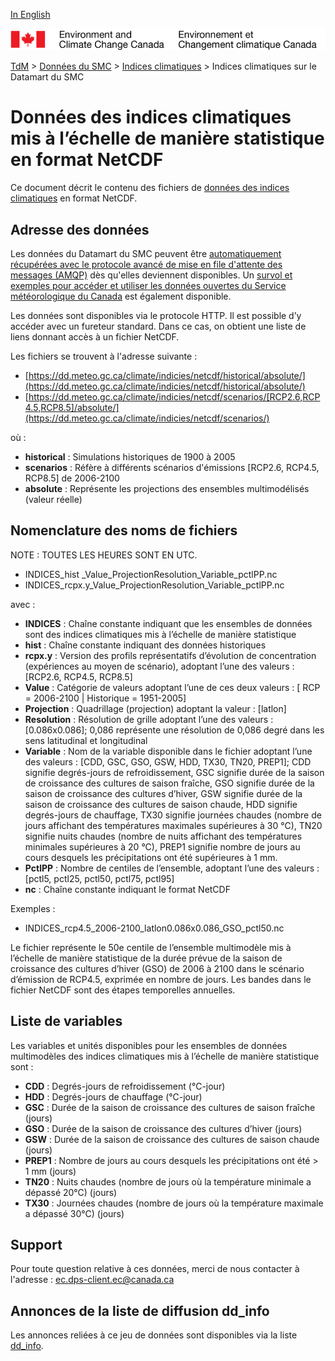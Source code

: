 [In English](readme_climateindices-datamart_en.md)

![ECCC logo](../../img_eccc-logo.png)

[TdM](../../readme_fr.md) > [Données du SMC](../readme_fr.md) > [Indices climatiques](readme_climateindices_fr.md) > Indices climatiques sur le Datamart du SMC

# Données des indices climatiques mis à l’échelle de manière statistique en format NetCDF

Ce document décrit le contenu des fichiers de [données des indices climatiques](readme_climateindices_fr.md) en format NetCDF.

## Adresse des données 

Les données du Datamart du SMC peuvent être [automatiquement récupérées avec le protocole avancé de mise en file d'attente des messages (AMQP)](../../msc-datamart/amqp_fr.md) dès qu'elles deviennent disponibles. Un [survol et exemples pour accéder et utiliser les données ouvertes du Service météorologique du Canada](../../usage/readme_fr.md) est également disponible.

Les données sont disponibles via le protocole HTTP. Il est possible d’y accéder avec un fureteur standard. Dans ce cas, on obtient une liste de liens donnant accès à un fichier NetCDF.

Les fichiers se trouvent à l'adresse suivante :

* [https://dd.meteo.gc.ca/climate/indicies/netcdf/historical/absolute/](https://dd.meteo.gc.ca/climate/indicies/netcdf/historical/absolute/)
* [https://dd.meteo.gc.ca/climate/indicies/netcdf/scenarios/[RCP2.6,RCP4.5,RCP8.5]/absolute/](https://dd.meteo.gc.ca/climate/indicies/netcdf/scenarios/)

où :

* __historical__ : Simulations historiques de 1900 à 2005
* __scenarios__ : Réfère à différents scénarios d'émissions [RCP2.6, RCP4.5, RCP8.5] de 2006-2100
* __absolute__ : Représente les projections des ensembles multimodélisés (valeur réelle)

## Nomenclature des noms de fichiers

NOTE : TOUTES LES HEURES SONT EN UTC.

* INDICES_hist _Value_ProjectionResolution_Variable_pctlPP.nc
* INDICES_rcpx.y_Value_ProjectionResolution_Variable_pctlPP.nc

avec :

* __INDICES__ : Chaîne constante indiquant que les ensembles de données sont des indices climatiques mis à l’échelle de manière statistique
* __hist__ : Chaîne constante indiquant des données historiques
* __rcpx.y__ : Version des profils représentatifs d’évolution de concentration (expériences au moyen de scénario), adoptant l’une des valeurs : [RCP2.6, RCP4.5, RCP8.5]
* __Value__ : Catégorie de valeurs adoptant l’une de ces deux valeurs : [ RCP = 2006-2100 | Historique = 1951-2005]
* __Projection__ : Quadrillage (projection) adoptant la valeur : [latlon]
* __Resolution__ : Résolution de grille adoptant l’une des valeurs : [0.086x0.086]; 0,086 représente une résolution de 0,086 degré dans les sens latitudinal et longitudinal
* __Variable__ : Nom de la variable disponible dans le fichier adoptant l’une des valeurs : [CDD, GSC, GSO, GSW, HDD, TX30, TN20, PREP1]; CDD signifie degrés-jours de refroidissement, GSC signifie durée de la saison de croissance des cultures de saison fraîche, GSO signifie durée de la saison de croissance des cultures d’hiver, GSW signifie durée de la saison de croissance des cultures de saison chaude, HDD signifie degrés-jours de chauffage, TX30 signifie journées chaudes (nombre de jours affichant des températures maximales supérieures à 30 °C), TN20 signifie nuits chaudes (nombre de nuits affichant des températures minimales supérieures à 20 °C), PREP1 signifie nombre de jours au cours desquels les précipitations ont été supérieures à 1 mm.
* __PctlPP__ : Nombre de centiles de l’ensemble, adoptant l’une des valeurs : [pctl5, pctl25, pctl50, pctl75, pctl95]
* __nc__ : Chaîne constante indiquant le format NetCDF

Exemples :

* INDICES_rcp4.5_2006-2100_latlon0.086x0.086_GSO_pctl50.nc

Le fichier représente le 50e centile de l’ensemble multimodèle mis à l’échelle de manière statistique de la durée prévue de la saison de croissance des cultures d’hiver (GSO) de 2006 à 2100 dans le scénario d’émission de RCP4.5, exprimée en nombre de jours. Les bandes dans le fichier NetCDF sont des étapes temporelles annuelles.

## Liste de variables

Les variables et unités disponibles pour les ensembles de données multimodèles des indices climatiques mis à l’échelle de manière statistique sont :

* __CDD__ : Degrés-jours de refroidissement (°C-jour)
* __HDD__ : Degrés-jours de chauffage (°C-jour)
* __GSC__ : Durée de la saison de croissance des cultures de saison fraîche (jours)
* __GSO__ : Durée de la saison de croissance des cultures d’hiver (jours)
* __GSW__ : Durée de la saison de croissance des cultures de saison chaude (jours)
* __PREP1__ : Nombre de jours au cours desquels les précipitations ont été > 1 mm (jours)
* __TN20__ : Nuits chaudes (nombre de jours où la température minimale a dépassé 20°C) (jours)
* __TX30__ : Journées chaudes (nombre de jours où la température maximale a dépassé 30°C) (jours)

## Support

Pour toute question relative à ces données, merci de nous contacter à l'adresse : [ec.dps-client.ec@canada.ca](mailto:ec.dps-client.ec@canada.ca)

## Annonces de la liste de diffusion dd_info 

Les annonces reliées à ce jeu de données sont disponibles via la liste [dd_info](https://lists.ec.gc.ca/cgi-bin/mailman/listinfo/dd_info).
